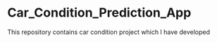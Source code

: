 # Car_Condition_Prediction_App
This repository contains car condition project which I have developed
